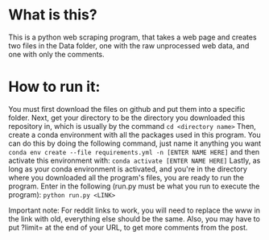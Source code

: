 # What is this?
This is a python web scraping program, that takes a web page and creates two files in the Data folder, 
one with the raw unprocessed web data, and one with only the comments.

# How to run it:
You must first download the files on github and put them into a specific folder.
Next, get your directory to be the directory you downloaded this repository in,
which is usually by the command ```cd <directory name>```
Then, create a conda environment with all the packages used in this program.
You can do this by doing the following command, just name it anything you want
```conda env create --file requirements.yml -n [ENTER NAME HERE]```
and then activate this environment with:
```conda activate [ENTER NAME HERE]```
Lastly, as long as your conda environment is activated, and you're in the directory
where you downloaded all the program's files, you are ready to run the program.
Enter in the following (run.py must be what you run to execute the program):
```python run.py <LINK>```

Important note: For reddit links to work, you will need to replace the www in the link with old,
everything else should be the same.
Also, you may have to put ?limit=<NUMBER> at the end of your URL, to get more comments
from the post.

